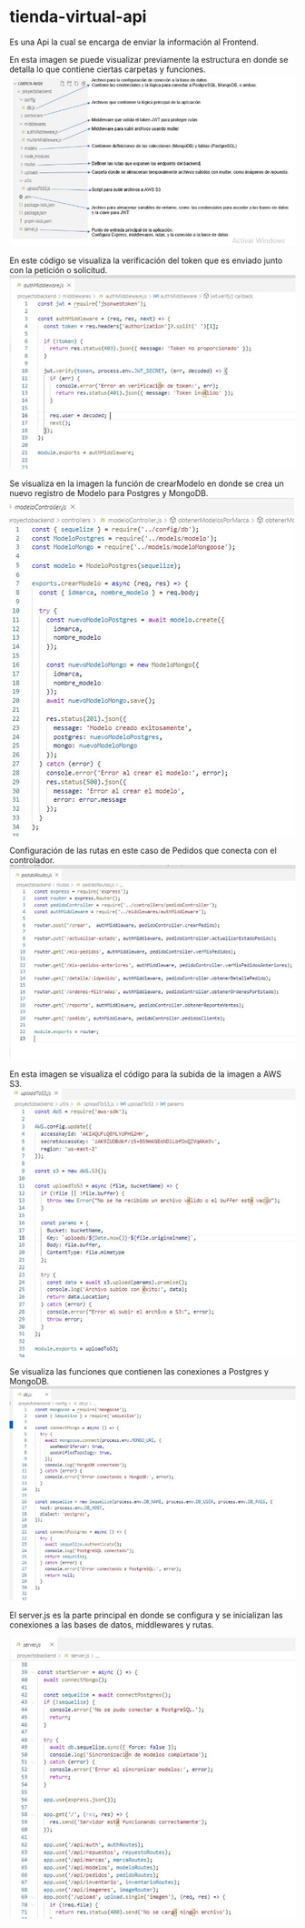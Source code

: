 # tienda-virtual-api
Es una Api la cual se encarga de enviar la información al Frontend.

En esta imagen se puede visualizar previamente la estructura en donde se detalla lo que contiene ciertas carpetas y funciones.
![alt text](https://github.com/mcholota7/tienda-virtual-api/blob/main/imagenesBackend/estructura.JPG)

En este código se visualiza la verificación del token que es enviado junto con la petición o solicitud.
![alt text](https://github.com/mcholota7/tienda-virtual-api/blob/main/imagenesBackend/token.JPG)

Se visualiza en la imagen la función de crearModelo en donde se crea un nuevo registro de Modelo para Postgres y MongoDB.
![alt text](https://github.com/mcholota7/tienda-virtual-api/blob/main/imagenesBackend/crearModelo.JPG)

Configuración de las rutas en este caso de Pedidos que conecta con el controlador.
![alt text](https://github.com/mcholota7/tienda-virtual-api/blob/main/imagenesBackend/rutas.JPG)

En esta imagen se visualiza el código para la subida de la imagen a AWS S3.
![alt text](https://github.com/mcholota7/tienda-virtual-api/blob/main/imagenesBackend/S3.JPG)

Se visualiza las funciones que contienen las conexiones a Postgres y MongoDB.
![alt text](https://github.com/mcholota7/tienda-virtual-api/blob/main/imagenesBackend/funcionesConectarBD.JPG)

El server.js es la parte principal en donde se configura y se inicializan las conexiones a las bases de datos, middlewares y rutas.

![alt text](https://github.com/mcholota7/tienda-virtual-api/blob/main/imagenesBackend/server.JPG)
